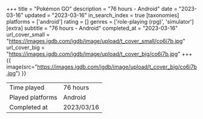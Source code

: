 +++
title = "Pokémon GO"
description = "76 hours - Android"
date = "2023-03-16"
updated = "2023-03-16"
in_search_index = true
[taxonomies]
platforms = ['android']
rating = []
genres = ['role-playing (rpg)', 'simulator']
[extra]
subtitle = "76 hours - Android"
completed_at = "2023-03-16"
url_cover_small = "https://images.igdb.com/igdb/image/upload/t_cover_small/co6i7b.jpg"
url_cover_big = "https://images.igdb.com/igdb/image/upload/t_cover_big/co6i7b.jpg"
+++
{{ image(src="https://images.igdb.com/igdb/image/upload/t_cover_big/co6i7b.jpg") }}

|              |            |
| ------------ | ---------- |
| Time played  | 76 hours |
| Played platforms    | Android |
| Completed at | 2023/03/16 |


